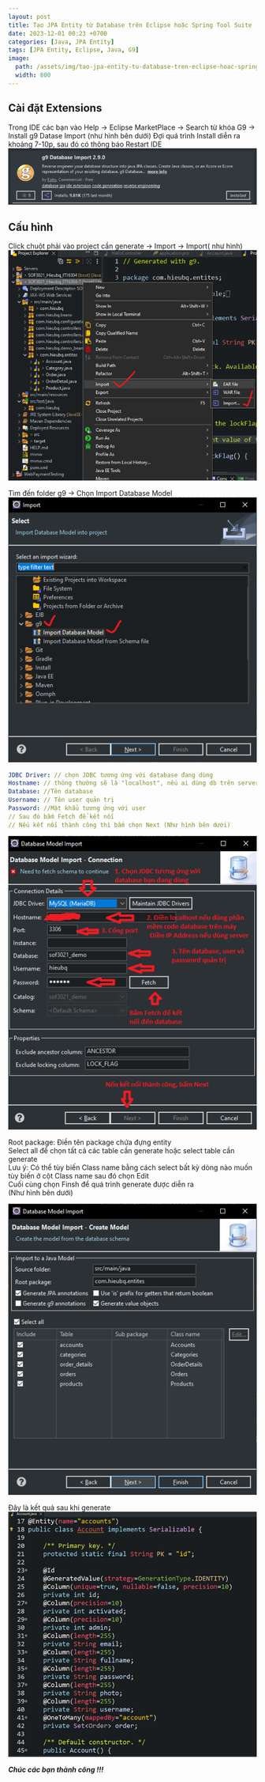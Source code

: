 ```yaml
---
layout: post
title: Tạo JPA Entity từ Database trên Eclipse hoặc Spring Tool Suite
date: 2023-12-01 00:23 +0700
categories: [Java, JPA Entity]
tags: [JPA Entity, Eclipse, Java, G9]
image:
  path: /assets/img/tao-jpa-entity-tu-database-tren-eclipse-hoac-spring-tool-suite/background.jpg
  width: 800
---
```


## Cài đặt Extensions

Trong IDE các bạn vào Help -> Eclipse MarketPlace -> Search từ khóa G9 -> Install g9 Datase Import (như hình bên dưới)
Đợi quá trình Install diễn ra khoảng 7-10p, sau đó có thông báo Restart IDE
![Image](/assets/img/tao-jpa-entity-tu-database-tren-eclipse-hoac-spring-tool-suite/image-1.png)

## Cấu hình

Click chuột phải vào project cần generate -> Import -> Import( như hình)
![Image](/assets/img/tao-jpa-entity-tu-database-tren-eclipse-hoac-spring-tool-suite/image-2.png)

Tìm đến folder g9 -> Chọn Import Database Model
![Image](/assets/img/tao-jpa-entity-tu-database-tren-eclipse-hoac-spring-tool-suite/image-3.png)

```yaml
JDBC Driver: // chọn JDBC tương ứng với database đang dùng
Hostname: // thông thường sẽ là "localhost", nếu ai dùng db trên server thì điền IP Address Public
Database: //Tên database
Username: // Tên user quản trị
Password: //Mật khẩu tương ứng với user
// Sau đó bấm Fetch để kết nối
// Nếu kết nối thành công thì bấm chọn Next (Như hình bên dưới)
```

![Image](/assets/img/tao-jpa-entity-tu-database-tren-eclipse-hoac-spring-tool-suite/image-4.png)

Root package: Điền tên package chứa đựng entity
<br>
Select all để chọn tất cả các table cần generate hoặc select table cần generate
<br>
Lưu ý: Có thể tùy biến Class name bằng cách select bất kỳ dòng nào muốn tùy biến ở cột Class name sau đó chọn Edit
<br>
Cuối cùng chọn Finsh để quá trình generate được diễn ra
<br>
(Như hình bên dưới)

![Image](/assets/img/tao-jpa-entity-tu-database-tren-eclipse-hoac-spring-tool-suite/image-5.png)

Đây là kết quả sau khi generate
![Image](/assets/img/tao-jpa-entity-tu-database-tren-eclipse-hoac-spring-tool-suite/image-6.png)

**_Chúc các bạn thành công !!!_**
